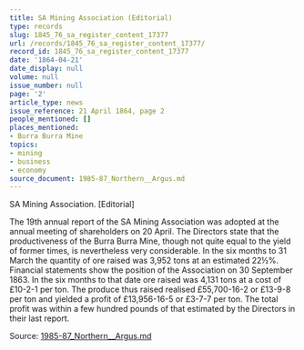 ```yaml
---
title: SA Mining Association (Editorial)
type: records
slug: 1845_76_sa_register_content_17377
url: /records/1845_76_sa_register_content_17377/
record_id: 1845_76_sa_register_content_17377
date: '1864-04-21'
date_display: null
volume: null
issue_number: null
page: '2'
article_type: news
issue_reference: 21 April 1864, page 2
people_mentioned: []
places_mentioned:
- Burra Burra Mine
topics:
- mining
- business
- economy
source_document: 1985-87_Northern__Argus.md
---
```


SA Mining Association.  [Editorial]

The 19th annual report of the SA Mining Association was adopted at the annual meeting of shareholders on 20 April.  The Directors state that the productiveness of the Burra Burra Mine, though not quite equal to the yield of former times, is nevertheless very considerable.  In the six months to 31 March the quantity of ore raised was 3,952 tons at an estimated 22½%.  Financial statements show the position of the Association on 30 September 1863.  In the six months to that date ore raised was 4,131 tons at a cost of £10-2-1 per ton.  The produce thus raised realised £55,700-16-2 or £13-9-8 per ton and yielded a profit of £13,956-16-5 or £3-7-7 per ton.  The total profit was within a few hundred pounds of that estimated by the Directors in their last report.

Source: [1985-87_Northern__Argus.md](/downloads/markdown/1985-87_Northern__Argus.md)
